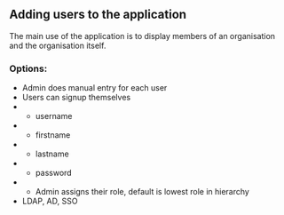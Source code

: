 ## Adding users to the application
The main use of the application is to display members of an organisation and the organisation itself.


### Options:
- Admin does manual entry for each user
- Users can signup themselves
- - username
- - firstname
- - lastname
- - password
- - Admin assigns their role, default is lowest role in hierarchy
- LDAP, AD, SSO



